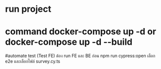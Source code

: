 # run project 
# command docker-compose up -d or docker-compose up -d --build

#automate test (Test FE) ต้อง run FE และ BE ก่อน
npm run cypress:open เลือก e2e
และเลือกไฟล์ survey.cy.ts
